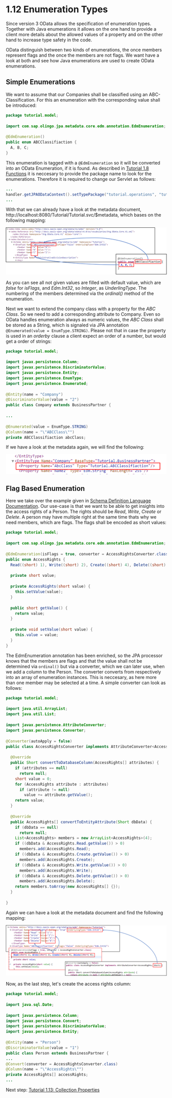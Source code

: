 # 1.12 Enumeration Types

Since version 3 OData allows the specification of enumeration types. Together with Java enumerations it allows on the one hand to provide a client more details about the allowed values of a property and on the other hand to increase type safety in the code.

OData distinguish between two kinds of enumerations, the once members represent flags and the once the members are not flags. We want have a look at both and see how Java enumerations are used to create OData enumerations.

## Simple Enumerations

We want to assume that our Companies shall be classified using an ABC-Classification. For this an enumeration with the corresponding value shall be introduced:

```Java
package tutorial.model;

import com.sap.olingo.jpa.metadata.core.edm.annotation.EdmEnumeration;

@EdmEnumeration()
public enum ABCClassifiaction {
  A, B, C;
}
```
This enumeration is tagged with a `@EdmEnumeration` so it will be converted into an OData Enumeration, if it is found. As described in [Tutorial 1.8 Functions](1-8-Functions.md) it is neccesary to provide the package name to look for the enumerations. Therefore it is required to change our Servlet as follows:
```Java
...
handler.getJPAODataContext().setTypePackage("tutorial.operations", "tutorial.model");
...
```
With that we can already have a look at the metadata document, http://localhost:8080/Tutorial/Tutorial.svc/$metadata, which bases on the following mapping:

![Mapping of ABCClassifiaction](Metadata/MappingSimpleEnum.png)

As you can see all not given values are filled with default value, which are _false_ for _isFlags_, and _Edm.Int32_, so _Integer_, as _UnderlingType_. The numbering of the members determined via the _ordinal()_ method of the enumeration.

Next we want to extend the company class with a property for the _ABC Class_. So we need to add a corresponding attribute to Company. Even so OData handles enumeration always as numeric values, the _ABC Class_ shall be stored as a String, which is signaled via JPA annotation` @Enumerated(value = EnumType.STRING)`. Please not that in case the property is used in an _orderby_ clause a client expect an order of a number, but would get a order of strings:

```Java
package tutorial.model;

import javax.persistence.Column;
import javax.persistence.DiscriminatorValue;
import javax.persistence.Entity;
import javax.persistence.EnumType;
import javax.persistence.Enumerated;

@Entity(name = "Company")
@DiscriminatorValue(value = "2")
public class Company extends BusinessPartner {

...

@Enumerated(value = EnumType.STRING)
@Column(name = "\"ABCClass\"")
private ABCClassifiaction abcClass;
```
If we have a look at the metadata again, we will find the following:

![Mapping of ABCClassifiaction](Metadata/MappingSimpleEnumCompany.png)
## Flag Based Enumeration

Here we take over the example given in [Schema Definition Language Documentation](http://docs.oasis-open.org/odata/odata/v4.0/errata03/os/complete/part3-csdl/odata-v4.0-errata03-os-part3-csdl-complete.html#_Toc453752565). Our use-case is that we want to be able to get insights into the access rights of a Person. The rights should be  _Read_, _Write_, _Create_ or _Delete_. A person may have multiple right at the same time thats why we need members, which are flags. The flags shall be encoded as short values:

```Java
package tutorial.model;

import com.sap.olingo.jpa.metadata.core.edm.annotation.EdmEnumeration;

@EdmEnumeration(isFlags = true, converter = AccessRightsConverter.class)
public enum AccessRights {
  Read((short) 1), Write((short) 2), Create((short) 4), Delete((short) 8);

  private short value;

  private AccessRights(short value) {
    this.setValue(value);
  }

  public short getValue() {
    return value;
  }

  private void setValue(short value) {
    this.value = value;
  }
}
```
The EdmEnumeration annotation has been enriched, so the JPA processor knows that the members are flags and that the value shall not be determined via `ordinal()` but via a converter, which we can later use, when we add a column to the Person. The converter converts from respectively into an array of enumeration instances. This is neccesary, as here more than one member may be selected at a time. A simple converter can look as follows:
```Java
package tutorial.model;

import java.util.ArrayList;
import java.util.List;

import javax.persistence.AttributeConverter;
import javax.persistence.Converter;

@Converter(autoApply = false)
public class AccessRightsConverter implements AttributeConverter<AccessRights[], Short> {

  @Override
  public Short convertToDatabaseColumn(AccessRights[] attributes) {
    if (attributes == null)
      return null;
    short value = 0;
    for (AccessRights attribute : attributes)
      if (attribute != null)
        value += attribute.getValue();
    return value;
  }

  @Override
  public AccessRights[] convertToEntityAttribute(Short dbData) {
    if (dbData == null)
      return null;
    List<AccessRights> members = new ArrayList<AccessRights>(4);
    if ((dbData & AccessRights.Read.getValue()) > 0)
      members.add(AccessRights.Read);
    if ((dbData & AccessRights.Create.getValue()) > 0)
      members.add(AccessRights.Create);
    if ((dbData & AccessRights.Write.getValue()) > 0)
      members.add(AccessRights.Write);
    if ((dbData & AccessRights.Delete.getValue()) > 0)
      members.add(AccessRights.Delete);
    return members.toArray(new AccessRights[] {});
  }

}
```
Again we can have a look at the metadata document and find the following mapping:

![Mapping of AccessRights](Metadata/MappingFlagsEnum.png)

Now, as the last step, let's create the access rights column:

```Java
package tutorial.model;

import java.sql.Date;

import javax.persistence.Column;
import javax.persistence.Convert;
import javax.persistence.DiscriminatorValue;
import javax.persistence.Entity;

@Entity(name = "Person")
@DiscriminatorValue(value = "1")
public class Person extends BusinessPartner {
...
@Convert(converter = AccessRightsConverter.class)
@Column(name = "\"AccessRights\"")
private AccessRights[] accessRights;
...
```
Next step: [Tutorial 1.13: Collection Properties](1-13-CollectionProperties.md)

